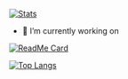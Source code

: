 
[![Stats](https://github-readme-stats.vercel.app/api?username=Asiern&show_icons=true&theme=dracula)](https://github.com/asiern)

- 🔭 I’m currently working on

[![ReadMe Card](https://github-readme-stats.vercel.app/api/pin/?username=asiern&repo=speedrunhub&theme=dracula)](https://github.com/asiern/speedrunhub)

[![Top Langs](https://github-readme-stats.vercel.app/api/top-langs/?username=Asiern&layout=compact&theme=dracula)](https://github.com/asiern)
